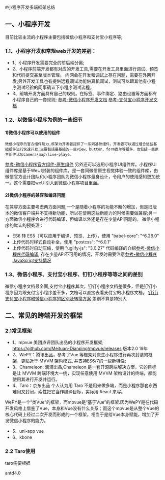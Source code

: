 #小程序开发多端框架总结

 
## 一、小程序开发 
 目前比较主流的小程序主要包括微信小程序和支付宝小程序等;

### 1.1、小程序开发和常规web开发的差别：

* 1、小程序开发需要完全的前后端分离;
* 2、小程序前端开发都有对应的开发工具,需要在开发工具里面进行调试、预览和代码提交甚至版本管理。 内网会在开发和调试上存在问题，需要在外网开发;另外开发工具也有提供远程调试功能供真机调试，测试可以跟其他有小程序测试经验的同事确认下小程序测试流程。
* 3、前端开发方面具有自己的规则。在标签、事件绑定、路由设置等方面都有小程序自己的一套规则;
 [参考-微信小程序开发文档]( https://developers.weixin.qq.com/miniprogram/dev/framework/)
 [参考-支付宝小程序开发文档]( https://docs.alipay.com/mini/introduce/register)

### 1.2、以微信小程序为例的一些细节

#### 1)微信小程序可以使用的组件
    微信小程序的官方组件能力,框架为开发者提供了一系列基础组件，开发者可以通过组合这些基础组件进行快速开发;主要包括最基础的一些view、button、form表单等组件，也包括一些原生组件比如camera\map\live-playe。
 [参考-微信小程序官方组件-原生组件](https://developers.weixin.qq.com/miniprogram/dev/component/native-component.html)
    另外还可以选用小程序UI组件库。小程序UI组件库是基于WeUI封装的组件库，是一套同微信原生视觉体验一致的组件库，由微信官方设计团队和小程序团队为微信小程序量身设计，令用户的使用感知更加统一。这个需要把weUI引入到微信小程序项目里面。

#### 2)微信小程序的兼容和编译问题
在兼容方面主要考虑两方面问题,一个是随着小程序的功能不断的增加，但是旧版本的微信客户端并不支持新功能，所以在使用这些新能力的时候需要做兼容;另一方面微信小程序会进行代码编译，但编译以外还是存在少量API问题的。
微信小程序的默认的预处理：
* ES6 转 ES5（可以应用于编译、预览、上传），使用 "babel-core": "^6.26.0"
* 上传代码时样式自动补全，使用 "postcss": "^6.0.1"
* 上传代码时自动压缩，使用 "uglify-js": "3.0.27"
代码编译的介绍[参考-微信小程序代码编译](https://developers.weixin.qq.com/miniprogram/dev/devtools/codecompile.html);
存在少量API不可用的情况，开发时需要注意[参考-微信小程序JavaScript支持情况](https://developers.weixin.qq.com/miniprogram/dev/guide/runtime/js-support.html)

### 1.3、微信小程序、支付宝小程序、钉钉小程序等等之间的差别

微信小程序文档最全面,支付宝小程序其次，钉钉小程序文档差很多，但是钉钉小程序因为跟支付宝小程序差不多，文档可以直接去看支付宝的小程序文档。
[钉钉/支付宝小程序和微信小程序的区别及转换方案](https://www.cnblogs.com/dora-zc/p/10963644.html)
差别不算是特别大


## 二、常见的跨端开发的框架
### 2.1常见框架
* 1、mpvue
 美团点评团队出品的小程序开发框架;
 https://github.com/Meituan-Dianping/mpvue/releases
 版本2.0  19年
* 2、WePY：腾讯出品，参考了Vue 等框架对原生小程序进行再次封装的框架，更贴近于 MVVM 架构模式, 并支持ES6/7的一些新特性;
* 3、Chameleon: 滴滴出品,Chameleon 是一套开源跨端解决方案，它的目标是让 MVVM 跨端环境大一统，实现任意使用 MVVM 架构设计的终端，都能使用其进行开发并运行。
* 4、Taro：京东出品
个人认为用 Taro 不是用来做多端，而是小程序那套东西难用又封闭，索性把它当作编译目标，实际用 React 来写。

WePY是一个“类Vue”的框架，而mpvue是“基于Vue”的框架.因为WePY是在代码开发风格上借鉴了Vue，本身和Vue没有什么关系；而这个mpvue是从整个Vue的核心代码上经过二次开发而形成的一个框架，相当于是给Vue本身赋能，增加了开发微信小程序的能力。
* 5、uni-app
vue
* 6、kbone 
### 2.2 Taro使用
taro需要根据


antd4.0